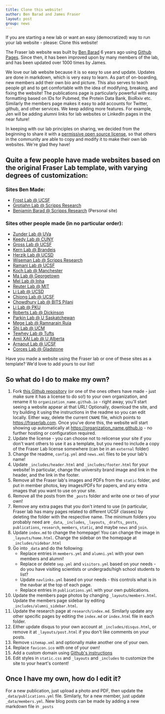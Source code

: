 ```yaml
---
title: Clone this website!
author: Ben Barad and James Fraser
layout: post
group: news
---
```

If you are starting a new lab or want an easy (democratized) way to run your lab website - please: Clone this website!

The Fraser lab website was built by [Ben Barad](https://benjaminbarad.com) 6 years ago using [Github Pages](https://pages.github.com/). Since then, it has been improved upon by many members of the lab, and has been updated over 1000 times by James.

We love our lab website because it is so easy to use and update. Updates are done in markdown, which is very easy to learn. As part of on-boarding, new members add their own bio and picture. This also serves to teach people git and to get comfortable with the idea of modifying, breaking, and fixing the website! The publications page is particularly powerful with easy formatting based on IDs for Pubmed, the Protein Data Bank, BioRxiv etc. Similarly the members page makes it easy to add accounts for Twitter, github, and other services. We keep adding more features. For example, Jen will be adding alumni links for lab websites or LinkedIn pages in the near future!

In keeping with our lab principles on sharing, we decided from the beginning to share it with a [permissive open source license](https://en.wikipedia.org/wiki/MIT_License), so that others in the community are able to copy and modify it to make their own lab websites. We're glad they have!

## Quite a few people have made websites based on the original Fraser Lab template, with varying degrees of customization:
### Sites Ben Made:
* [Frost Lab @ UCSF](https://frostlab.org)
* [Grotjahn Lab @ Scripps Research](https://grotjahnlab.org)
* [Benjamin Barad @ Scripps Research](https://benjaminbarad.com) (Personal site)

### Sites other people made (in no particular order):
* [Zunder Lab @ UVa](http://zunderlab.com/)
* [Keedy Lab @ CUNY](https://keedylab.org/)
* [Gross Lab @ UCSF](https://grosslab.ucsf.edu/)
* [Kern Lab @ Brandeis](https://kernlab-brandeis.github.io/)
* [Herzik Lab @ UCSD](https://herziklab.com/)
* [Wiseman Lab @ Scripps Research](https://wisemanlab.github.io)
* [Ramani Lab @ UCSF](http://kamakshi.ucsf.edu/)
* [Koch Lab @ Manchester](https://reconfiglab.github.io)
* [Ma Lab @ Georgetown](https://junfengmalab.org/)
* [Mel Lab @ Inha](https://mellab-inha.github.io/)
* [Reuter Lab @ MIT](https://deep-mi.org/)
* [Li Lab @ UCSD](https://wheatgenomics-sdsu.github.io/)
* [Chiong Lab @ UCSF](https://decisionlab.ucsf.edu/team/)
* [Chowdhury Lab @ BITS Pilani](https://cancerlab.github.io/)
* [Li Lab @ PKU](https://jianlilab.github.io/)
* [Roberts Lab @ Dickinson](https://robertslabdson.github.io/)
* [Parkin Lab @ U Saskatchewan](https://parkingenomics.github.io/)
* [Mege Lab @ Ramnarain Ruia](https://regelab.github.io/)
* [Shi Lab @ UCM](https://shi-theory-group.github.io/)
* [Tewhey Lab @ Tufts](https://tewhey-lab.github.io)
* [Amii XAI Lab @ U Alberta](https://amiixailab.github.io/)
* [Arnaout Lab @ UCSF](http://arnaoutlab.ai/)
* [Corces Lab @ Gladstone](https://www.corceslab.com/)

<!-- * [Herman Lab @ Duke](https://hermanlab.github.io/) -->

Have you made a website using the Fraser lab or one of these sites as a template? We'd love to add yours to our list!

## So what do I do to make my own?
1. Fork [this Github repository](https://github.com/fraser-lab/fraser-lab.github.io) (or one of the ones others have made - just make sure it has a license to do so!) to your own organization, and rename it to `organization_name.github.io` - right away, you'll start seeing a website appear at that URL! Optionally, download the site, and try building it using the instructions in the readme so you can edit locally. Either way, delete the current `CNAME` file, which points to https://fraserlab.com. Once you've done this, the website will start showing up automatically at https://organization_name.github.io - no further hosting or configuration required.
2. Update the license - you can choose not to relicense your site if you don't want others to use it as a template, but you need to include a copy of the Fraser Lab license somewhere (can be in an `external` folder)
3. Change the readme, `config.yml` and `news.xml` files to be your lab's name!
4. Update `_includes/header.html` and `_includes/footer.html` for your website! In particular, change the university brand image and link in the header, and the link in the footer.
5. Remove all the Fraser lab's images and PDFs from the `static` folder, and put in member photos, key images/PDFs for papers, and any extra images that you want to use on your site.
6. Remove all the posts from the `_posts` folder and write one or two of your own!
7. Remove any extra pages that you don't intend to use (in particular, Fraser lab has many pages related to different UCSF classes) by deleting the folder with the respective name. The minimum folders you probably need are `_data`, `_includes`, `_layouts`, `_drafts`,`_posts`, `publications`, `research`, `members`, `static`, and maybe `news` and `join`.
8. Update `index.md` to change the homepage! You can change the image in `_layouts/home.html`. Change the sidebar on the homepage at `_includes/sidebar.html`
9. Go into `_data` and do the following:
	* Replace entries in `members.yml` and `alumni.yml` with your own members and alumni!
	* Replace or delete `sep.yml` and `visitors.yml` based on your needs - do you have visiting scientists or undergrads/high school students to list?
	* Update `navlinks.yml` based on your needs - this controls what is in the navbar at the top of each page.
	* Replace entries in `publications.yml` with your own publications.
10. Update the members page photos by changing `_layouts/members.html`. Update the members page sidebar by editing `_includes/alumni_sidebar.html`.
11. Update the research page at `research/index.md`. Similarly update any other specific pages by editing the `index.md` or `index.html` file in each folder.
12. Either update disqus to your own account at `_includes/disqus.html`, or remove it at `_layouts/post.html` if you don't like comments on your posts.
47. Remove `sitemap.xml` and optionally make another one of your own.
48. Replace `favicon.ico` with one of your own!
49. Add a custom domain using [Github's instructions](https://help.github.com/en/github/working-with-github-pages/managing-a-custom-domain-for-your-github-pages-site)
50. Edit styles in `static.css` and `_layouts` and `_includes` to customize the site to your heart's content!

## Once I have my own, how do I edit it?
For a new publication, just upload a photo and PDF, then update the `_data/publications.yml` file. Similarly, for a new member, just update `_data/members.yml`. New blog posts can be made by adding a new markdown file in `_posts`
